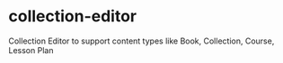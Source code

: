 # collection-editor
Collection Editor to support content types like Book, Collection, Course, Lesson Plan
